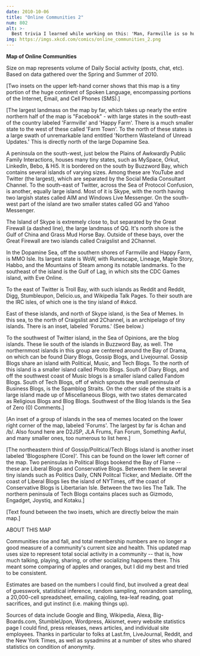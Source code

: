 ```yaml
---
date: 2010-10-06
title: "Online Communities 2"
num: 802
alt: >-
  Best trivia I learned while working on this: 'Man, Farmville is so huge! Do you realize it's the second-biggest browser-based social-networking-centered farming game in the WORLD?' Then you wait for the listener to do a double-take.
img: https://imgs.xkcd.com/comics/online_communities_2.png
---
```

**Map of Online Communities**

Size on map represents volume of Daily Social activity (posts, chat, etc). Based on data gathered over the Spring and Summer of 2010.

[Two insets on the upper left-hand corner shows that this map is a tiny portion of the huge continent of Spoken Language, encompassing portions of the Internet, Email, and Cell Phones (SMS).]

[The largest landmass on the map by far, which takes up nearly the entire northern half of the map is "Facebook" - with large states in the south-east of the country labeled 'Farmville' and 'Happy Farm'. There is a much smaller state to the west of these called 'Farm Town'. To the north of these states is a large swath of unremarkable land entitled 'Northern Wasteland of Unread Updates.' This is directly north of the large Dopamine Sea.

A peninsula on the south-west, just below the Plains of Awkwardly Public Family Interactions, houses many tiny states, such as MySpace, Orkut, LinkedIn, Bebo, & Hi5. It is bordered on the south by Buzzword Bay, which contains several islands of varying sizes. Among these are YouTube and Twitter (the largest), which are separated by the Social Media Consultant Channel. To the south-east of Twitter, across the Sea of Protocol Confusion, is another, equally large island. Most of it is Skype, with the north having two largish states called AIM and Windows Live Messenger. On the south-west part of the island are two smaller states called GG and Yahoo Messenger.

The Island of Skype is extremely close to, but separated by the Great Firewall (a dashed line), the large landmass of QQ. It's north shore is the Gulf of China and Grass Mud Horse Bay. Outside of these bays, over the Great Firewall are two islands called Craigslist and 2Channel.

In the Dopamine Sea, off the southern shores of Farmville and Happy Farm, is MMO Isle. Its largest state is WoW, with Runescape, Lineage, Maple Story, Habbo, and the Mountains of Steam among its notable landmarks. To the southeast of the island is the Gulf of Lag, in which sits the CDC Games island, with Eve Online.

To the east of Twitter is Troll Bay, with such islands as Reddit and Reddit, Digg, Stumbleupon, Delicio.us, and Wikipedia Talk Pages. To their south are the IRC isles, of which one is the tiny island of #xkcd.

East of these islands, and north of Skype island, is the Sea of Memes. In this sea, to the north of Craigslist and 2Channel, is an archipelago of tiny islands. There is an inset, labeled 'Forums.' (See below.)

To the southwest of Twitter island, in the Sea of Opinions, are the blog islands. These lie south of the islands in Buzzword Bay, as well. The northernmost islands in this group are centered around the Bay of Drama, on which can be found Diary Blogs, Gossip Blogs, and Livejournal. Gossip Blogs share an island with Political, Music, and Tech Blogs. To the north of this island is a smaller island called Photo Blogs. South of Diary Blogs, and off the southwest coast of Music blogs is a smaller island called Fandom Blogs. South of Tech Blogs, off of which sprouts the small peninsula of Business Blogs, is the Spamblog Straits. On the other side of the straits is a large island made up of Miscellaneous Blogs, with two states demarcated as Religious Blogs and Blog Blogs. Southwest of the Blog Islands is the Sea of Zero (0) Comments.]

[An inset of a group of islands in the sea of memes located on the lower right corner of the map, labeled 'Forums'. The largest by far is 4chan and /b/. Also found here are D2JSP, JLA Frums, Fan Forum, Something Awful, and many smaller ones, too numerous to list here.]

[The northeastern third of Gossip/Political/Tech Blogs island is another inset labeled 'Blogosphere (Core)'. This can be found on the lower left corner of the map. Two peninsulas in Political Blogs bookend the Bay of Flame -- these are Liberal Blogs and Conservative Blogs. Between them lie several tiny islands such as Politics Daily, CNN Politcal Ticker, and Mediaite. Off the coast of Liberal Blogs lies the island of NYTimes, off the coast of Conservative Blogs is Libertarian Isle. Between the two lies The Talk. The northern peninsula of Tech Blogs contains places such as Gizmodo, Engadget, Joystiq, and Kotaku.]

[Text found between the two insets, which are directly below the main map.]

ABOUT THIS MAP

Communities rise and fall, and total membership numbers are no longer a good measure of a community's current size and health. This updated map uses size to represent total social activity in a community -- that is, how much talking, playing, sharing, or other socializing happens there. This meant some comparing of apples and oranges, but I did my best and tried to be consistent.

Estimates are based on the numbers I could find, but involved a great deal of guesswork, statistical inference, random sampling, nonrandom sampling, a 20,000-cell spreadsheet, emailing, cajoling, tea-leaf reading, goat sacrifices, and gut instinct (i.e. making things up).

Sources of data include Google and Bing, Wikipedia, Alexa, Big-Boards.com, StumbleUpon, Wordpress, Akismet, every website statistics page I could find, press releases, news articles, and individual site employees. Thanks in particular to folks at Last.fm, LiveJournal, Reddit, and the New York Times, as well as sysadmins at a number of sites who shared statistics on condition of anonymity.